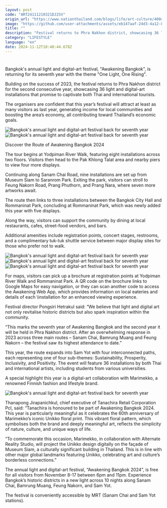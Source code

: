 ```yaml
---
layout: post
code: "ART24111210321DJ2SV"
origin_url: "https://www.nationthailand.com/blogs/life/art-culture/40043224"
image: "https://github.com/user-attachments/assets/eb147aaf-24d3-4a12-8f2a-fc54e9e0a232"
title: ""
description: "Festival returns to Phra Nakhon district, showcasing 36 light and digital-art installations"
category: "LIFESTYLE"
language: "en"
date: 2024-11-12T10:40:44.678Z
---
```


# 









Bangkok's annual light and digital-art festival, "Awakening Bangkok", is returning for its seventh year with the theme "One Light, One Rising".

Building on the success of 2023, the festival returns to Phra Nakhon district for the second consecutive year, showcasing 36 light and digital-art installations that promise to captivate both Thai and international tourists.

The organisers are confident that this year’s festival will attract at least as many visitors as last year, generating income for local communities and boosting the area’s economy, all contributing toward Thailand’s economic goals.

   ![Bangkok\'s annual light and digital-art festival back for seventh year](https://media.nationthailand.com/uploads/images/contents/w1024/2024/11/UFTUXNYbFtNaeGVfY7jv.webp?x-image-process=style/lg-webp)  ![Bangkok\'s annual light and digital-art festival back for seventh year](https://github.com/user-attachments/assets/ce457620-3bfb-4ea7-9f3d-056020ad8d3a)

Discover the Route of Awakening Bangkok 2024

The tour begins at Yodpiman River Walk, featuring eight installations across two floors. Visitors then head to the Pak Khlong Talat area and nearby piers to view four more displays.

Continuing along Sanam Chai Road, nine installations are set up from Museum Siam to Saranrom Park. Exiting the park, visitors can stroll to Feung Nakorn Road, Prang Phuthorn, and Prang Nara, where seven more artworks await.

The route then links to three installations between the Bangkok City Hall and Rommaninat Park, concluding at Rommaninat Park, which was newly added this year with five displays.

Along the way, visitors can support the community by dining at local restaurants, cafes, street-food vendors, and bars.

Additional amenities include registration points, concert stages, restrooms, and a complimentary tuk-tuk shuttle service between major display sites for those who prefer not to walk.

   ![Bangkok\'s annual light and digital-art festival back for seventh year](https://media.nationthailand.com/uploads/images/contents/w1024/2024/11/UsFwwWmheDu2anG6kHFj.webp?x-image-process=style/lg-webp)  ![Bangkok\'s annual light and digital-art festival back for seventh year](https://github.com/user-attachments/assets/8b46ad4e-652d-435d-940f-42e075750a7b)   ![Bangkok\'s annual light and digital-art festival back for seventh year](https://media.nationthailand.com/uploads/images/contents/w1024/2024/11/2IKem74WDX9PGIqMLxDN.webp?x-image-process=style/lg-webp)

For maps, visitors can pick up a brochure at registration points at Yodpiman River Walk and Rommaninat Park. A QR code on the brochure links to Google Maps for easy navigation, or they can scan another code to access the Awakening Web App, which provides information on local eateries and details of each \\installation for an enhanced viewing experience.

Festival director Pongsiri Hetrakul said: “We believe that light and digital art not only revitalise historic districts but also spark inspiration within the community.

“This marks the seventh year of Awakening Bangkok and the second year it will be held in Phra Nakhon district. After an overwhelming response in 2023 across three main routes – Sanam Chai, Bamrung Muang and Feung Nakorn – the festival saw its highest attendance to date.”

This year, the route expands into Sam Yot with four interconnected paths, each representing one of four sub-themes: Sustainability, Prosperity, Inclusivity, and Positivity. The event will feature 36 installations by both Thai and international artists, including students from various universities.

A special highlight this year is a digital-art collaboration with Marimekko, a renowned Finnish fashion and lifestyle brand.

  ![Bangkok\'s annual light and digital-art festival back for seventh year](https://github.com/user-attachments/assets/87345402-d47e-4825-b58c-4c1b62c152be)

Thanapong Jirapanichkul, chief executive of Tanachira Retail Corporation Pcl, said: “Tanachira is honoured to be part of Awakening Bangkok 2024. This year is particularly meaningful as it celebrates the 60th anniversary of Marimekko’s iconic Unikko floral print. This vibrant floral pattern, which symbolises both the brand and deeply meaningful art, reflects the simplicity of nature, culture, and unique ways of life.

“To commemorate this occasion, Marimekko, in collaboration with Alternate Reality Studio, will project the Unikko design digitally on the façade of Museum Siam, a culturally significant building in Thailand. This is in line with other major global landmarks featuring Unikko, celebrating art and culture’s borderless connections.”

The annual light and digital-art festival, “Awakening Bangkok 2024”, is free for all visitors from November 8-17 between 6pm and 11pm. Experience Bangkok’s historic districts in a new light across 10 nights along Sanam Chai, Bamrung Muang, Feung Nakorn, and Sam Yot.

The festival is conveniently accessible by MRT (Sanam Chai and Sam Yot stations).

